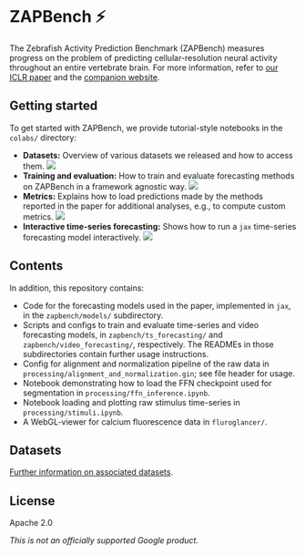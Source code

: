 # ZAPBench ⚡

The Zebrafish Activity Prediction Benchmark (ZAPBench) measures progress on the
 problem of predicting cellular-resolution neural activity throughout an entire
 vertebrate brain. For more information, refer to [our ICLR paper](https://openreview.net/pdf?id=oCHsDpyawq) and the [companion website](https://google-research.github.io/zapbench).

## Getting started

To get started with ZAPBench, we provide tutorial-style notebooks in the `colabs/` directory:

- **Datasets:** Overview of various datasets we released and how to access them. [![](https://colab.research.google.com/assets/colab-badge.svg)](https://colab.research.google.com/github/google-reseach/zapbench/blob/main/colabs/datasets.ipynb)
- **Training and evaluation:** How to train and evaluate forecasting methods on ZAPBench in a framework agnostic way. [![](https://colab.research.google.com/assets/colab-badge.svg)](https://colab.research.google.com/github/google-reseach/zapbench/blob/main/colabs/train_and_eval.ipynb)
- **Metrics:** Explains how to load predictions made by the methods reported in the paper for additional analyses, e.g., to compute custom metrics. [![](https://colab.research.google.com/assets/colab-badge.svg)](https://colab.research.google.com/github/google-reseach/zapbench/blob/main/colabs/metrics.ipynb)
- **Interactive time-series forecasting:** Shows how to run a `jax` time-series forecasting model interactively. [![](https://colab.research.google.com/assets/colab-badge.svg)](https://colab.research.google.com/github/google-reseach/zapbench/blob/main/colabs/ts_forecasting_interactive.ipynb)

## Contents

In addition, this repository contains:

- Code for the forecasting models used in the paper, implemented in `jax`, in the `zapbench/models/` subdirectory.
- Scripts and configs to train and evaluate time-series and video forecasting models, in `zapbench/ts_forecasting/` and `zapbench/video_forecasting/`, respectively. The READMEs in those subdirectories contain further usage instructions.
- Config for alignment and normalization pipeline of the raw data in `processing/alignment_and_normalization.gin`; see file header for usage.
- Notebook demonstrating how to load the FFN checkpoint used for segmentation in `processing/ffn_inference.ipynb`.
- Notebook loading and plotting raw stimulus time-series in `processing/stimuli.ipynb`.
- A WebGL-viewer for calcium fluorescence data in `fluroglancer/`.

## Datasets

[Further information on associated datasets](http://zapbench-release.storage.googleapis.com/volumes/README.html).


## License

Apache 2.0

*This is not an officially supported Google product.*
